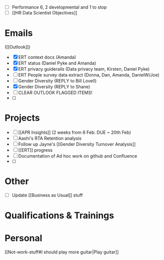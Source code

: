 - [ ] Performance 6, 2 developmental and 1 to stop
- [ ] [[HR Data Scientist Objectives]]
# Emails 
([[Outlook]])
- [x] ERT context docs (Amanda)
- [x] ERT status (Daniel Pyke and Amanda) 
- [x] ERT privacy guiderails (Data privacy team, Kirsten, Daniel Pyke)  
- [ ] ERT People survey data extract (Donna, Dan, Amanda, DanielW/Joe)
- [ ] Gender Diversity (REPLY to Bill Lovell)
- [x] Gender Diversity (REPLY to Shane)
- [ ] CLEAR OUTLOOK FLAGGED ITEMS!
- [ ] 


#  Projects
- [ ] [[APR Insights]] (2 weeks from 6 Feb: DUE ~ 20th Feb)
- [ ] Aashi's RTA Retention analysis
- [ ] Follow up Jayne's [[Gender Diversity Turnover Analysis]]
- [ ] [[ERT]] progress
- [ ] Documentation of Ad hoc work on github and Confluence
- [ ] 


# Other
- [ ] Update [[Business as Usual]] stuff

# Qualifications & Trainings


# Personal
[[Not-work-stuff#I should play more guitar|Play guitar]]

